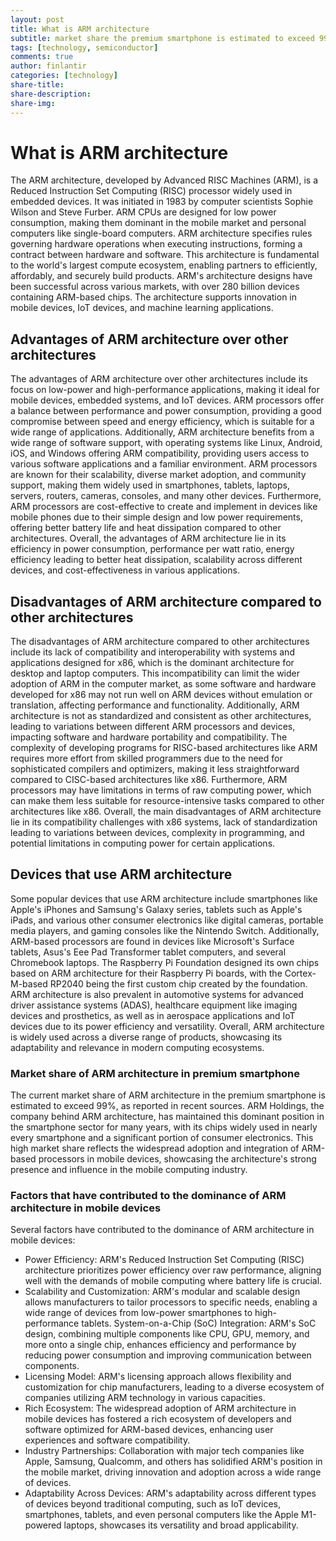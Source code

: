 ```yaml
---
layout: post
title: What is ARM architecture
subtitle: market share the premium smartphone is estimated to exceed 99%
tags: [technology, semiconductor]
comments: true
author: finlantir
categories: [technology]
share-title:
share-description:
share-img:
---
```



# What is ARM architecture
The ARM architecture, developed by Advanced RISC Machines (ARM), is a Reduced Instruction Set Computing (RISC) processor widely used in embedded devices. It was initiated in 1983 by computer scientists Sophie Wilson and Steve Furber. ARM CPUs are designed for low power consumption, making them dominant in the mobile market and personal computers like single-board computers.
ARM architecture specifies rules governing hardware operations when executing instructions, forming a contract between hardware and software. This architecture is fundamental to the world's largest compute ecosystem, enabling partners to efficiently, affordably, and securely build products. ARM's architecture designs have been successful across various markets, with over 280 billion devices containing ARM-based chips. The architecture supports innovation in mobile devices, IoT devices, and machine learning applications.


## Advantages of ARM architecture over other architectures
The advantages of ARM architecture over other architectures include its focus on low-power and high-performance applications, making it ideal for mobile devices, embedded systems, and IoT devices. ARM processors offer a balance between performance and power consumption, providing a good compromise between speed and energy efficiency, which is suitable for a wide range of applications. 
Additionally, ARM architecture benefits from a wide range of software support, with operating systems like Linux, Android, iOS, and Windows offering ARM compatibility, providing users access to various software applications and a familiar environment. ARM processors are known for their scalability, diverse market adoption, and community support, making them widely used in smartphones, tablets, laptops, servers, routers, cameras, consoles, and many other devices. 
Furthermore, ARM processors are cost-effective to create and implement in devices like mobile phones due to their simple design and low power requirements, offering better battery life and heat dissipation compared to other architectures. 
Overall, the advantages of ARM architecture lie in its efficiency in power consumption, performance per watt ratio, energy efficiency leading to better heat dissipation, scalability across different devices, and cost-effectiveness in various applications.


## Disadvantages of ARM architecture compared to other architectures
The disadvantages of ARM architecture compared to other architectures include its lack of compatibility and interoperability with systems and applications designed for x86, which is the dominant architecture for desktop and laptop computers. This incompatibility can limit the wider adoption of ARM in the computer market, as some software and hardware developed for x86 may not run well on ARM devices without emulation or translation, affecting performance and functionality. 
Additionally, ARM architecture is not as standardized and consistent as other architectures, leading to variations between different ARM processors and devices, impacting software and hardware portability and compatibility. The complexity of developing programs for RISC-based architectures like ARM requires more effort from skilled programmers due to the need for sophisticated compilers and optimizers, making it less straightforward compared to CISC-based architectures like x86. 
Furthermore, ARM processors may have limitations in terms of raw computing power, which can make them less suitable for resource-intensive tasks compared to other architectures like x86. Overall, the main disadvantages of ARM architecture lie in its compatibility challenges with x86 systems, lack of standardization leading to variations between devices, complexity in programming, and potential limitations in computing power for certain applications.


## Devices that use ARM architecture
Some popular devices that use ARM architecture include smartphones like Apple's iPhones and Samsung's Galaxy series, tablets such as Apple's iPads, and various other consumer electronics like digital cameras, portable media players, and gaming consoles like the Nintendo Switch. Additionally, ARM-based processors are found in devices like Microsoft's Surface tablets, Asus's Eee Pad Transformer tablet computers, and several Chromebook laptops. The Raspberry Pi Foundation designed its own chips based on ARM architecture for their Raspberry Pi boards, with the Cortex-M-based RP2040 being the first custom chip created by the foundation. ARM architecture is also prevalent in automotive systems for advanced driver assistance systems (ADAS), healthcare equipment like imaging devices and prosthetics, as well as in aerospace applications and IoT devices due to its power efficiency and versatility. 
Overall, ARM architecture is widely used across a diverse range of products, showcasing its adaptability and relevance in modern computing ecosystems. 


### Market share of ARM architecture in premium smartphone
The current market share of ARM architecture in the premium smartphone is estimated to exceed 99%, as reported in recent sources. ARM Holdings, the company behind ARM architecture, has maintained this dominant position in the smartphone sector for many years, with its chips widely used in nearly every smartphone and a significant portion of consumer electronics. This high market share reflects the widespread adoption and integration of ARM-based processors in mobile devices, showcasing the architecture's strong presence and influence in the mobile computing industry.


### Factors that have contributed to the dominance of ARM architecture in mobile devices
Several factors have contributed to the dominance of ARM architecture in mobile devices:
- Power Efficiency: ARM's Reduced Instruction Set Computing (RISC) architecture prioritizes power efficiency over raw performance, aligning well with the demands of mobile computing where battery life is crucial.
- Scalability and Customization: ARM's modular and scalable design allows manufacturers to tailor processors to specific needs, enabling a wide range of devices from low-power smartphones to high-performance tablets.
System-on-a-Chip (SoC) Integration: ARM's SoC design, combining multiple components like CPU, GPU, memory, and more onto a single chip, enhances efficiency and performance by reducing power consumption and improving communication between components.
- Licensing Model: ARM's licensing approach allows flexibility and customization for chip manufacturers, leading to a diverse ecosystem of companies utilizing ARM technology in various capacities.
- Rich Ecosystem: The widespread adoption of ARM architecture in mobile devices has fostered a rich ecosystem of developers and software optimized for ARM-based devices, enhancing user experiences and software compatibility.
- Industry Partnerships: Collaboration with major tech companies like Apple, Samsung, Qualcomm, and others has solidified ARM's position in the mobile market, driving innovation and adoption across a wide range of devices.
- Adaptability Across Devices: ARM's adaptability across different types of devices beyond traditional computing, such as IoT devices, smartphones, tablets, and even personal computers like the Apple M1-powered laptops, showcases its versatility and broad applicability.
